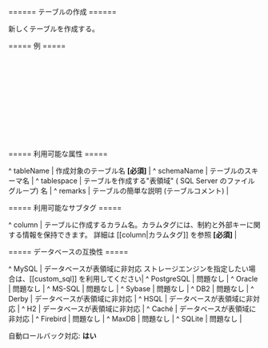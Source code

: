 ====== テーブルの作成 ======

新しくテーブルを作成する。

===== 例 =====

<code xml>
<createTable tableName="person">
    <column name="id" type="int">
        <constraints primaryKey="true" nullable="false"/>
    </column>
    <column name="firstname" type="varchar(255)"/>
    <column name="lastname" type="varchar(255)"/>
    <column name="username" type="varchar(255)">
      <constraints unique="true" nullable="false"/>
    </column>
     <column name="testid" type="int" />
</createTable>
</code>


===== 利用可能な属性 =====

^ tableName  | 作成対象のテーブル名 **[必須]**  | 
^ schemaName  | テーブルのスキーマ名  | 
^ tablespace  | テーブルを作成する"表領域" ( SQL Server のファイルグループ) 名 | 
^ remarks  | テーブルの簡単な説明 (テーブルコメント) | 

===== 利用可能なサブタグ =====

^ column  | テーブルに作成するカラム名。カラムタグには、制約と外部キーに関する情報を保持できます。 詳細は [[column|カラムタグ]] を参照 **[必須]**  | 



===== データベースの互換性 =====

^ MySQL  | データベースが表領域に非対応 ストレージエンジンを指定したい場合は、[[custom_sql]] を利用してください|
^ PostgreSQL  | 問題なし  | 
^ Oracle  | 問題なし  | 
^ MS-SQL  | 問題なし  | 
^ Sybase  | 問題なし  | 
^ DB2  | 問題なし  | 
^ Derby  | データベースが表領域に非対応  | 
^ HSQL  | データベースが表領域に非対応  | 
^ H2  | データベースが表領域に非対応  | 
^ Caché  | データベースが表領域に非対応  | 
^ Firebird  | 問題なし  | 
^ MaxDB  | 問題なし  | 
^ SQLite  | 問題なし  | 

自動ロールバック対応: **はい**
